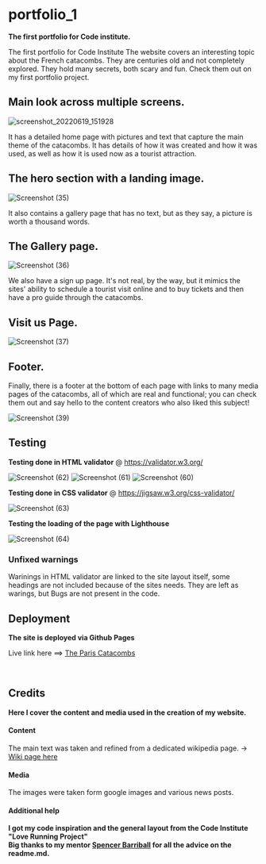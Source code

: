 # portfolio_1
**The first portfolio for Code institute.**

The first portfolio for Code Institute The website covers an interesting topic about the French catacombs. They are centuries old and not completely explored. They hold many secrets, both scary and fun. Check them out on my first portfolio project.
<h2>Main look across multiple screens.</h2>

![screenshot_20220619_151928](https://user-images.githubusercontent.com/105302576/176996157-4289541d-a360-4b28-9177-b8dcca695ba6.png)

It has a detailed home page with pictures and text that capture the main theme of the catacombs. It has details of how it was created and how it was used, as well as how it is used now as a tourist attraction.
<br>
<h2>The hero section with a landing image.</h2>

![Screenshot (35)](https://user-images.githubusercontent.com/105302576/176996275-5f21f331-ea31-4b2c-a3bc-fd86b0d75e37.jpg)

It also contains a gallery page that has no text, but as they say, a picture is worth a thousand words.
<br>
<h2>The Gallery page.</h2>

![Screenshot (36)](https://user-images.githubusercontent.com/105302576/176996297-aa762aca-5996-4f1f-be3e-1e9827cd268b.jpg)

We also have a sign up page. It's not real, by the way, but it mimics the sites' ability to schedule a tourist visit online and to buy tickets and then have a pro guide through the catacombs.
<br>
<h2>Visit us Page.</h2>

![Screenshot (37)](https://user-images.githubusercontent.com/105302576/176996349-a64cc520-53e3-4059-bb1b-e755fb73ef3e.jpg)
<br>
<h2>Footer.</h2>

Finally, there is a footer at the bottom of each page with links to many media pages of the catacombs, all of which are real and functional; you can check them out and say hello to the content creators who also liked this subject!

![Screenshot (39)](https://user-images.githubusercontent.com/105302576/176996395-540f7bb4-2fb4-463d-92c0-127810137608.jpg)
<br>
<h2>Testing</h2>

**Testing done in HTML validator** @ https://validator.w3.org/

![Screenshot (62)](https://user-images.githubusercontent.com/105302576/183416873-67592cca-1600-4637-b4eb-3ed4b5dbb267.png)
![Screenshot (61)](https://user-images.githubusercontent.com/105302576/183416936-b5a262f1-cf72-4f9b-967e-a169ebf87a1c.png)
![Screenshot (60)](https://user-images.githubusercontent.com/105302576/183416945-989fc792-4552-4aa9-a33d-9a4f4bbac6e0.png)

**Testing done in CSS validator** @ https://jigsaw.w3.org/css-validator/

![Screenshot (63)](https://user-images.githubusercontent.com/105302576/183416974-94f19582-4273-4ffa-bba4-c550a6b58b1f.png)

**Testing the loading of the page with Lighthouse**

![Screenshot (64)](https://user-images.githubusercontent.com/105302576/183416991-bdab5b59-4a10-4f61-82fe-1274ff681f08.png)

<h3>Unfixed warnings</h3>
Warinings in HTML validator are linked to the site layout itself, some headings are not included because of the sites needs.
They are left as warings, but Bugs are not present in the code.
<br>
<h2>Deployment</h2>

**The site is deployed via Github Pages**

Live link here ==>  <a href="https://pavlemarinkovic95.github.io/portfolio_1/" target="_blank">The Paris Catacombs</a> 

<br>
<h2>Credits</h2>

**Here I cover the content and media used in the creation of my website.**

<h4>Content</h4>
The main text was taken and refined from a dedicated wikipedia page. -> <a href="https://en.wikipedia.org/wiki/Catacombs_of_Paris" target="_blank">Wiki page here</a>

<h4>Media</h4>
The images were taken form google images and various news posts.

<h4>Additional help</h4>

**I got my code inspiration and the general layout from the Code Institute "Love Running Project"<br>**
**Big thanks to my mentor <a href="https://github.com/5pence" target="_blank">Spencer Barriball</a> for all the advice on the readme.md.**